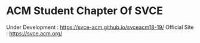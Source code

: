 # ACM Student Chapter Of SVCE

Under Development : https://svce-acm.github.io/svceacm18-19/
Official Site : https://svce.acm.org/
